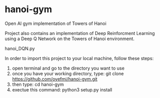 # hanoi-gym
Open AI gym implementation of Towers of Hanoi

Project also contains an implementation of Deep Reinforcment Learning using a Deep Q Network on the Towers of Hanoi environment.

hanoi_DQN.py

In order to import this project to your local machine, follow these steps:
  1. open terminal and go to the directory you want to use
  2. once you have your working directory, type: 
      git clone https://github.com/oyefmi/hanoi-gym.git
  3. then type: cd hanoi-gym
  4. exectue this command: python3 setup.py install
